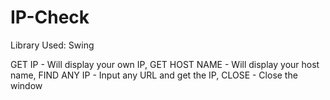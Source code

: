 # IP-Check
Library Used: Swing

GET IP - Will display your own IP,
GET HOST NAME - Will display your host name,
FIND ANY IP - Input any URL and get the IP,
CLOSE - Close the window
